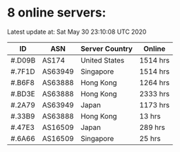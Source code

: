 # 8 online servers:

Latest update at: Sat May 30 23:10:08 UTC 2020

| ID | ASN | Server Country | Online |
| -- | --- | -------------- | ------ |
| #.D09B | AS174 | United States | 1514 hrs |
| #.7F1D | AS63949 | Singapore | 1514 hrs |
| #.B6F8 | AS63888 | Hong Kong | 1264 hrs |
| #.BD3E | AS63888 | Hong Kong | 2333 hrs |
| #.2A79 | AS63949 | Japan | 1173 hrs |
| #.33B9 | AS63888 | Hong Kong | 13 hrs |
| #.47E3 | AS16509 | Japan | 289 hrs |
| #.6A66 | AS16509 | Singapore | 25 hrs |

